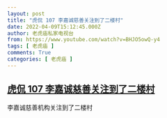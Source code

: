 ```yaml
---
layout: post
title: "虎侃 107 李嘉诚慈善关注到了二楼村"
date: 2022-04-09T15:12:45.000Z
author: 老虎庙私家电视台
from: https://www.youtube.com/watch?v=BHJO5owQ-y4
tags: [ 老虎庙 ]
comments: True
categories: [ 老虎庙 ]
---
```

<!--1649517165000-->
[虎侃 107 李嘉诚慈善关注到了二楼村](https://www.youtube.com/watch?v=BHJO5owQ-y4)
------

<div>
李嘉诚慈善机构关注到了二楼村
</div>
